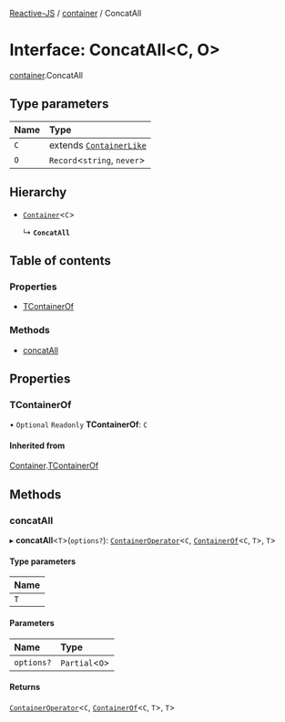 [Reactive-JS](../README.md) / [container](../modules/container.md) / ConcatAll

# Interface: ConcatAll<C, O\>

[container](../modules/container.md).ConcatAll

## Type parameters

| Name | Type |
| :------ | :------ |
| `C` | extends [`ContainerLike`](container.ContainerLike.md) |
| `O` | `Record`<`string`, `never`\> |

## Hierarchy

- [`Container`](container.Container.md)<`C`\>

  ↳ **`ConcatAll`**

## Table of contents

### Properties

- [TContainerOf](container.ConcatAll.md#tcontainerof)

### Methods

- [concatAll](container.ConcatAll.md#concatall)

## Properties

### TContainerOf

• `Optional` `Readonly` **TContainerOf**: `C`

#### Inherited from

[Container](container.Container.md).[TContainerOf](container.Container.md#tcontainerof)

## Methods

### concatAll

▸ **concatAll**<`T`\>(`options?`): [`ContainerOperator`](../modules/container.md#containeroperator)<`C`, [`ContainerOf`](../modules/container.md#containerof)<`C`, `T`\>, `T`\>

#### Type parameters

| Name |
| :------ |
| `T` |

#### Parameters

| Name | Type |
| :------ | :------ |
| `options?` | `Partial`<`O`\> |

#### Returns

[`ContainerOperator`](../modules/container.md#containeroperator)<`C`, [`ContainerOf`](../modules/container.md#containerof)<`C`, `T`\>, `T`\>
